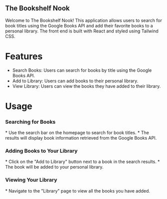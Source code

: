 # <h2>The Bookshelf Nook</h2>
Welcome to The Bookshelf Nook! This application allows users to search for book titles using the Google Books API and add their favorite books to a personal library. The front end is built with React and styled using Tailwind CSS.

# Features
* Search Books: Users can search for books by title using the Google Books API.
* Add to Library: Users can add books to their personal library.
* View Library: Users can view the books they have added to their library.

# Usage
 <h3>Searching for Books</h3>
  * Use the search bar on the homepage to search for book titles.
  * The results will display book information retrieved from the Google Books API.
  <h3>Adding Books to Your Library</h3>
  * Click on the "Add to Library" button next to a book in the search results.
  * The book will be added to your personal library.
  <h3>Viewing Your Library</h3>
  * Navigate to the "Library" page to view all the books you have added.
